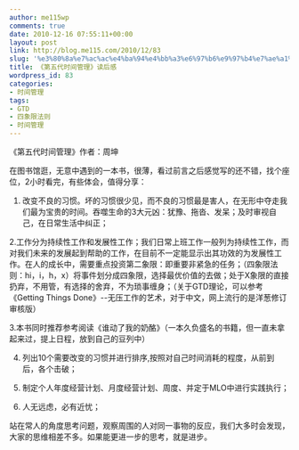 ```yaml
---
author: me115wp
comments: true
date: 2010-12-16 07:55:11+00:00
layout: post
link: http://blog.me115.com/2010/12/83
slug: '%e3%80%8a%e7%ac%ac%e4%ba%94%e4%bb%a3%e6%97%b6%e9%97%b4%e7%ae%a1%e7%90%86%e3%80%8b%e8%af%bb%e5%90%8e%e6%84%9f'
title: 《第五代时间管理》读后感
wordpress_id: 83
categories:
- 时间管理
tags:
- GTD
- 四象限法则
- 时间管理
---
```


《第五代时间管理》作者：周坤

 

在图书馆逛，无意中遇到的一本书，很薄，看过前言之后感觉写的还不错，找个座位，2小时看完，有些体会，值得分享：

 

1. 改变不良的习惯。坏的习惯很少见，而不良的习惯最是害人，在无形中夺走我们最为宝贵的时间。吞噬生命的3大元凶：犹豫、拖沓、发呆；及时审视自己，在日常生活中纠正；

 

2.工作分为持续性工作和发展性工作；我们日常上班工作一般列为持续性工作，而对我们未来的发展起到帮助的工作，在目前不一定能显示出其功效的为发展性工作。在人的成长中，需要重点投资第二象限：即重要非紧急的任务；（四象限法则：hi，i，h，x）将事件划分成四象限，选择最优价值的去做；处于X象限的直接扔弃，不用管，有选择的舍弃，不为琐事缠身；（关于GTD理论，可以参考 《Getting Things Done》--无压工作的艺术，对于中文，网上流行的是洋葱修订审核版）

 

3.本书同时推荐参考阅读《谁动了我的奶酪》（一本久负盛名的书籍，但一直未拿起来过，提上日程，放到自己的豆列中）

 

4. 列出10个需要改变的习惯并进行排序,按照对自己时间消耗的程度，从前到后，各个击破；

 

5. 制定个人年度经营计划、月度经营计划、周度、并定于MLO中进行实践执行；

 

6. 人无远虑，必有近忧；

 

站在常人的角度思考问题，观察周围的人对同一事物的反应，我们大多时会发现，大家的思维相差不多。如果能更进一步的思考，就是进步。

 
